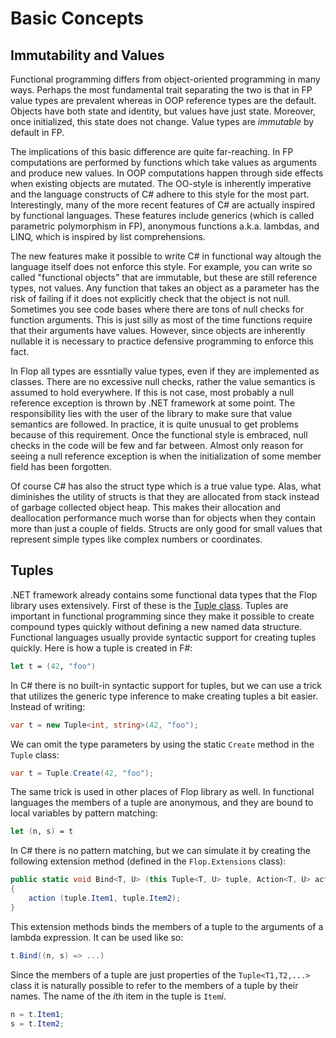 Basic Concepts
==============

Immutability and Values
-----------------------

Functional programming differs from object-oriented programming in many ways. Perhaps the most fundamental trait separating the two is that in FP value types are prevalent whereas in OOP reference types are the default. Objects have both state and identity, but values have just state. Moreover, once initialized, this state does not change. Value types are *immutable* by default in FP.

The implications of this basic difference are quite far-reaching. In FP computations are performed by functions which take values as arguments and produce new values. In OOP computations happen through side effects when existing objects are mutated. The OO-style is inherently imperative and the language constructs of C# adhere to this style for the most part. Interestingly, many of the more recent features of C# are actually inspired by functional languages. These features include generics (which is called parametric polymorphism in FP), anonymous functions a.k.a. lambdas, and LINQ, which is inspired by list comprehensions.

The new features make it possible to write C# in functional way altough the language itself does not enforce this style. For example, you can write so called "functional objects" that are immutable, but these are still reference types, not values. Any function that takes an object as a parameter has the risk of failing if it does not explicitly check that the object is not null. Sometimes you see code bases where there are tons of null checks for function arguments. This is just silly as most of the time functions require that their arguments have values. However, since objects are inherently nullable it is necessary to practice defensive programming to enforce this fact.

In Flop all types are essntially value types, even if they are implemented as classes. There are no excessive null checks, rather the value semantics is assumed to hold everywhere. If this is not case, most probably a null reference exception is thrown by .NET framework at some point. The responsibility lies with the user of the library to make sure that value semantics are followed. In practice, it is quite unusual to get problems because of this requirement. Once the functional style is embraced, null checks in the code will be few and far between. Almost only reason for seeing a null reference exception is when the initialization of some member field has been forgotten.

Of course C# has also the struct type which is a true value type. Alas, what diminishes the utility of structs is that they are allocated from stack instead of garbage collected object heap. This makes their allocation and deallocation performance much worse than for objects when they contain more than just a couple of fields. Structs are only good for small values that represent simple types like complex numbers or coordinates.


Tuples
------

.NET framework already contains some functional data types that the Flop library uses extensively. First of these is the [Tuple class](http://msdn.microsoft.com/en-us/library/system.tuple(v=vs.110).aspx). Tuples are important in functional programming since they make it possible to create compound types quickly without defining a new named data structure. Functional languages usually provide syntactic support for creating tuples quickly. Here is how a tuple is created in F#:

```Fsharp
let t = (42, "foo")
```

In C# there is no built-in syntactic support for tuples, but we can use a trick that utilizes the generic type inference to make creating tuples a bit easier. Instead of writing:

```Cs
var t = new Tuple<int, string>(42, "foo");
```

We can omit the type parameters by using the static `Create` method in the `Tuple` class:

```Cs
var t = Tuple.Create(42, "foo");
```

The same trick is used in other places of Flop library as well. In functional languages the members of a tuple are anonymous, and they are bound to local variables by pattern matching:


```Fsharp
let (n, s) = t
```

In C# there is no pattern matching, but we can simulate it by creating the following extension method (defined in the `Flop.Extensions` class):

```Cs
public static void Bind<T, U> (this Tuple<T, U> tuple, Action<T, U> action)
{
	action (tuple.Item1, tuple.Item2);
}
```

This extension methods binds the members of a tuple to the arguments of a lambda expression. It can be used like so:

```Cs
t.Bind((n, s) => ...)
```

Since the members of a tuple are just properties of the `Tuple<T1,T2,...>`  class it is naturally possible to refer to the members of a tuple by their names. The name of the *i*th item in the tuple is `Item`*i*.

```Cs
n = t.Item1;
s = t.Item2;
```

